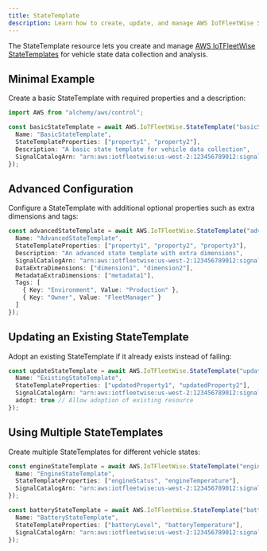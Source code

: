```yaml
---
title: StateTemplate
description: Learn how to create, update, and manage AWS IoTFleetWise StateTemplates using Alchemy Cloud Control.
---
```


The StateTemplate resource lets you create and manage [AWS IoTFleetWise StateTemplates](https://docs.aws.amazon.com/iotfleetwise/latest/userguide/) for vehicle state data collection and analysis.

## Minimal Example

Create a basic StateTemplate with required properties and a description:

```ts
import AWS from "alchemy/aws/control";

const basicStateTemplate = await AWS.IoTFleetWise.StateTemplate("basicStateTemplate", {
  Name: "BasicStateTemplate",
  StateTemplateProperties: ["property1", "property2"],
  Description: "A basic state template for vehicle data collection",
  SignalCatalogArn: "arn:aws:iotfleetwise:us-west-2:123456789012:signal-catalog:example-signal-catalog"
});
```

## Advanced Configuration

Configure a StateTemplate with additional optional properties such as extra dimensions and tags:

```ts
const advancedStateTemplate = await AWS.IoTFleetWise.StateTemplate("advancedStateTemplate", {
  Name: "AdvancedStateTemplate",
  StateTemplateProperties: ["property1", "property2", "property3"],
  Description: "An advanced state template with extra dimensions",
  SignalCatalogArn: "arn:aws:iotfleetwise:us-west-2:123456789012:signal-catalog:example-signal-catalog",
  DataExtraDimensions: ["dimension1", "dimension2"],
  MetadataExtraDimensions: ["metadata1"],
  Tags: [
    { Key: "Environment", Value: "Production" },
    { Key: "Owner", Value: "FleetManager" }
  ]
});
```

## Updating an Existing StateTemplate

Adopt an existing StateTemplate if it already exists instead of failing:

```ts
const updateStateTemplate = await AWS.IoTFleetWise.StateTemplate("updateStateTemplate", {
  Name: "ExistingStateTemplate",
  StateTemplateProperties: ["updatedProperty1", "updatedProperty2"],
  SignalCatalogArn: "arn:aws:iotfleetwise:us-west-2:123456789012:signal-catalog:example-signal-catalog",
  adopt: true // Allow adoption of existing resource
});
```

## Using Multiple StateTemplates

Create multiple StateTemplates for different vehicle states:

```ts
const engineStateTemplate = await AWS.IoTFleetWise.StateTemplate("engineStateTemplate", {
  Name: "EngineStateTemplate",
  StateTemplateProperties: ["engineStatus", "engineTemperature"],
  SignalCatalogArn: "arn:aws:iotfleetwise:us-west-2:123456789012:signal-catalog:example-signal-catalog"
});

const batteryStateTemplate = await AWS.IoTFleetWise.StateTemplate("batteryStateTemplate", {
  Name: "BatteryStateTemplate",
  StateTemplateProperties: ["batteryLevel", "batteryTemperature"],
  SignalCatalogArn: "arn:aws:iotfleetwise:us-west-2:123456789012:signal-catalog:example-signal-catalog"
});
```